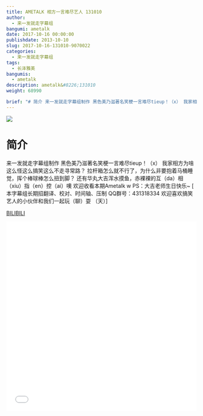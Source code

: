 ```yaml
---
title: AMETALK 相方一言难尽艺人 131010
author: 
  - 来一发就走字幕组
bangumi: ametalk
date: 2017-10-16 00:00:00
publishdate: 2013-10-10
slug: 2017-10-16-131010-9070022
categories: 
  - 来一发就走字幕组
tags: 
  - 长泽雅美
bangumis: 
  - ametalk
description: ametalk&#8226;131010
weight: 68990

brief: "# 简介 来一发就走字幕组制作 黑色美乃滋著名笑梗一言难尽tieup！（x） 我家相方为啥这么怪这么搞笑这么不走寻常路？ 拉杆箱怎么就不行了，为什么非要抱着马桶睡觉，挥个棒球棒怎么扭到脚？ 还有华丸大吉浑水摸鱼，赤裸裸的互（da）相（xiu）指（en）控（ai）噢 欢迎收看本期Ametalk w PS：大吉老师生日快乐~"
---
```


![](https://i.imgur.com/5rbF6Qy.jpg)

# 简介  
来一发就走字幕组制作
黑色美乃滋著名笑梗一言难尽tieup！（x）
我家相方为啥这么怪这么搞笑这么不走寻常路？
拉杆箱怎么就不行了，为什么非要抱着马桶睡觉，挥个棒球棒怎么扭到脚？
还有华丸大吉浑水摸鱼，赤裸裸的互（da）相（xiu）指（en）控（ai）噢
欢迎收看本期Ametalk w PS：大吉老师生日快乐~
 [ 本字幕组长期招翻译、校对、时间轴、压制   QQ群号：431318334 欢迎喜欢搞笑艺人的小伙伴和我们一起玩（聊）耍 （天）]

  [BILIBILI](https://www.bilibili.com/video/av9070022/)


<div class="vcontainer">  <iframe class='video' src="//www.bilibili.com/blackboard/player.html?aid=9070022" width="100%" height="500" frameborder="0" allowfullscreen="allowfullscreen"></iframe></div>
